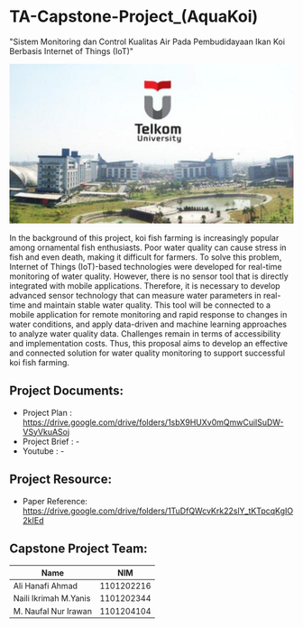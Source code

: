 # TA-Capstone-Project_(AquaKoi)
 "Sistem Monitoring dan Control Kualitas Air Pada Pembudidayaan Ikan Koi Berbasis Internet of Things (IoT)"

<p align="center">
    <img src='/img/universitas-telkom-2.jpg'>
</p>

In the background of this project, koi fish farming is increasingly popular among ornamental fish enthusiasts. Poor water quality can cause stress in fish and even death, making it difficult for farmers. To solve this problem, Internet of Things (IoT)-based technologies were developed for real-time monitoring of water quality. However, there is no sensor tool that is directly integrated with mobile applications. Therefore, it is necessary to develop advanced sensor technology that can measure water parameters in real-time and maintain stable water quality. This tool will be connected to a mobile application for remote monitoring and rapid response to changes in water conditions, and apply data-driven and machine learning approaches to analyze water quality data. Challenges remain in terms of accessibility and implementation costs. Thus, this proposal aims to develop an effective and connected solution for water quality monitoring to support successful koi fish farming.

## Project Documents:
- Project Plan : https://drive.google.com/drive/folders/1sbX9HUXv0mQmwCuilSuDW-VSyVkuASoj
- Project Brief : -
- Youtube : -

## Project Resource: 
- Paper Reference: https://drive.google.com/drive/folders/1TuDfQWcvKrk22slY_tKTpcqKgIO2kIEd

## Capstone Project Team: 
| Name | NIM |
| ------ | ------ |
| Ali Hanafi Ahmad | 1101202216  | 
| Naili Ikrimah M.Yanis | 1101202344  | 
| M. Naufal Nur Irawan | 1101204104  | 
